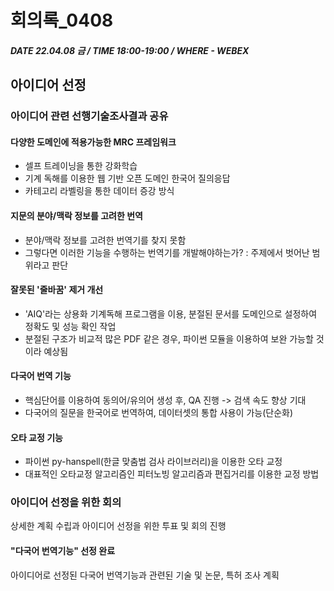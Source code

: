 # 회의록_0408

##### DATE 22.04.08 금 / TIME 18:00-19:00 / WHERE - WEBEX

## 아이디어 선정

### 아이디어 관련 선행기술조사결과 공유

#### 다양한 도메인에 적용가능한 MRC 프레임워크

- 셀프 트레이닝을 통한 강화학습
- 기계 독해를 이용한 웹 기반 오픈 도메인 한국어 질의응답 
- 카테고리 라벨링을 통한 데이터 증강 방식

#### 지문의 분야/맥락 정보를 고려한 번역

- 분야/맥락 정보를 고려한 번역기를 찾지 못함
- 그렇다면 이러한 기능을 수행하는 번역기를 개발해야하는가? : 주제에서 벗어난 범위라고 판단 

#### 잘못된 '줄바꿈' 제거 개선

- 'AIQ'라는 상용화 기계독해 프로그램을 이용, 분절된 문서를 도메인으로 설정하여 정확도 및 성능 확인 작업 
- 분절된 구조가 비교적 많은 PDF 같은 경우, 파이썬 모듈을 이용하여 보완 가능할 것이라 예상됨

#### 다국어 번역 기능

- 핵심단어를 이용하여 동의어/유의어 생성 후, QA 진행 -> 검색 속도 향상 기대
- 다국어의 질문을 한국어로 번역하여, 데이터셋의 통합 사용이 가능(단순화)

#### 오타 교정 기능

- 파이썬 py-hanspell(한글 맞춤법 검사 라이브러리)을 이용한 오타 교정
- 대표적인 오타교정 알고리즘인 피터노빙 알고리즘과 편집거리를 이용한 교정 방법

### 아이디어 선정을 위한 회의

상세한 계획 수립과 아이디어 선정을 위한 투표 및 회의 진행

#### "다국어 번역기능" 선정 완료

아이디어로 선정된 다국어 번역기능과 관련된 기술 및 논문, 특허 조사 계획
